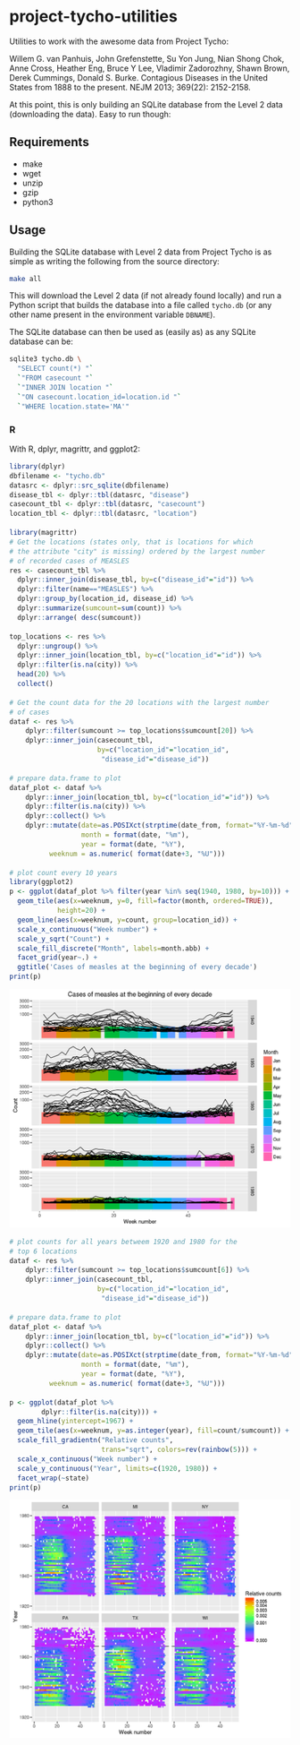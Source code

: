 # project-tycho-utilities

Utilities to work with the awesome data from Project Tycho:

Willem G. van Panhuis, John Grefenstette, Su Yon Jung, Nian Shong Chok, Anne Cross, Heather Eng, Bruce Y Lee, Vladimir Zadorozhny, Shawn Brown, Derek Cummings, Donald S. Burke. Contagious Diseases in the United States from 1888 to the present. NEJM 2013; 369(22): 2152-2158.

At this point, this is only building an SQLite database from the Level 2 data (downloading the data). Easy to run though:

## Requirements

- make
- wget
- unzip
- gzip
- python3

## Usage


Building the SQLite database with Level 2 data from Project Tycho is as
simple as writing the following from the source directory:

```sh
make all
```

This will download the Level 2 data (if not already found locally) and
run a Python script that builds the database into a file called `tycho.db`
(or any other name present in the environment variable `DBNAME`).

The SQLite database can then be used as (easily as) as any SQLite database
can be:

```sh
sqlite3 tycho.db \
  "SELECT count(*) "`
  `"FROM casecount "`
  `"INNER JOIN location "`
  `"ON casecount.location_id=location.id "`
  `"WHERE location.state='MA'"

```

### R

With R, dplyr, magrittr, and ggplot2:

```R
library(dplyr)
dbfilename <- "tycho.db"
datasrc <- dplyr::src_sqlite(dbfilename)
disease_tbl <- dplyr::tbl(datasrc, "disease")
casecount_tbl <- dplyr::tbl(datasrc, "casecount")
location_tbl <- dplyr::tbl(datasrc, "location")

library(magrittr)
# Get the locations (states only, that is locations for which
# the attribute "city" is missing) ordered by the largest number
# of recorded cases of MEASLES
res <- casecount_tbl %>%
  dplyr::inner_join(disease_tbl, by=c("disease_id"="id")) %>%
  dplyr::filter(name=="MEASLES") %>%
  dplyr::group_by(location_id, disease_id) %>%
  dplyr::summarize(sumcount=sum(count)) %>%
  dplyr::arrange( desc(sumcount))

top_locations <- res %>%
  dplyr::ungroup() %>%
  dplyr::inner_join(location_tbl, by=c("location_id"="id")) %>%
  dplyr::filter(is.na(city)) %>%
  head(20) %>%
  collect()

# Get the count data for the 20 locations with the largest number
# of cases
dataf <- res %>%
    dplyr::filter(sumcount >= top_locations$sumcount[20]) %>%
    dplyr::inner_join(casecount_tbl,
                      by=c("location_id"="location_id",
	                   "disease_id"="disease_id"))

# prepare data.frame to plot
dataf_plot <- dataf %>%
    dplyr::inner_join(location_tbl, by=c("location_id"="id")) %>%
    dplyr::filter(is.na(city)) %>%
    dplyr::collect() %>%
    dplyr::mutate(date=as.POSIXct(strptime(date_from, format="%Y-%m-%d")),
                  month = format(date, "%m"),
                  year = format(date, "%Y"),
		  weeknum = as.numeric( format(date+3, "%U")))

# plot count every 10 years
library(ggplot2)
p <- ggplot(dataf_plot %>% filter(year %in% seq(1940, 1980, by=10))) +
  geom_tile(aes(x=weeknum, y=0, fill=factor(month, ordered=TRUE)),
            height=20) +
  geom_line(aes(x=weeknum, y=count, group=location_id)) +
  scale_x_continuous("Week number") + 
  scale_y_sqrt("Count") +
  scale_fill_discrete("Month", labels=month.abb) +
  facet_grid(year~.) +
  ggtitle('Cases of measles at the beginning of every decade')
print(p)

```

![Figure](measles_decades.png "Count over decades")

```r
# plot counts for all years betweem 1920 and 1980 for the
# top 6 locations
dataf <- res %>%
    dplyr::filter(sumcount >= top_locations$sumcount[6]) %>%
    dplyr::inner_join(casecount_tbl,
                      by=c("location_id"="location_id",
	                   "disease_id"="disease_id"))

# prepare data.frame to plot
dataf_plot <- dataf %>%
    dplyr::inner_join(location_tbl, by=c("location_id"="id")) %>%
    dplyr::collect() %>%
    dplyr::mutate(date=as.POSIXct(strptime(date_from, format="%Y-%m-%d")),
                  month = format(date, "%m"),
                  year = format(date, "%Y"),
		  weeknum = as.numeric( format(date+3, "%U")))

p <- ggplot(dataf_plot %>%
	    dplyr::filter(is.na(city))) +
  geom_hline(yintercept=1967) +
  geom_tile(aes(x=weeknum, y=as.integer(year), fill=count/sumcount)) +
  scale_fill_gradientn("Relative counts",
                       trans="sqrt", colors=rev(rainbow(5))) +
  scale_x_continuous("Week number") +
  scale_y_continuous("Year", limits=c(1920, 1980)) +
  facet_wrap(~state)
print(p)

```

![Figure](measles_tiles.png "Relative counts")